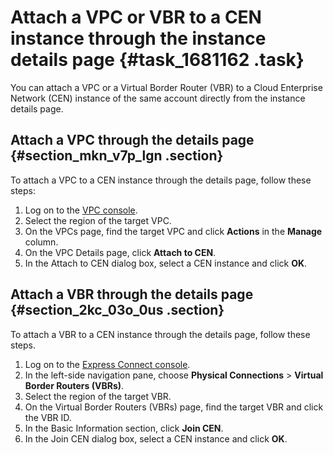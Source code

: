 # Attach a VPC or VBR to a CEN instance through the instance details page {#task_1681162 .task}

You can attach a VPC or a Virtual Border Router \(VBR\) to a Cloud Enterprise Network \(CEN\) instance of the same account directly from the instance details page.

## Attach a VPC through the details page {#section_mkn_v7p_lgn .section}

To attach a VPC to a CEN instance through the details page, follow these steps:

1.  Log on to the [VPC console](https://partners-intl.aliyun.com/login-required#/vpc).
2.  Select the region of the target VPC.
3.  On the VPCs page, find the target VPC and click **Actions** in the **Manage** column.
4.  On the VPC Details page, click **Attach to CEN**.
5.  In the Attach to CEN dialog box, select a CEN instance and click **OK**.

## Attach a VBR through the details page {#section_2kc_03o_0us .section}

To attach a VBR to a CEN instance through the details page, follow these steps.

1.  Log on to the [Express Connect console](https://partners-intl.console.aliyun.com/#/ri).
2.  In the left-side navigation pane, choose **Physical Connections** \> **Virtual Border Routers \(VBRs\)**.
3.  Select the region of the target VBR.
4.  On the Virtual Border Routers \(VBRs\) page, find the target VBR and click the VBR ID.
5.  In the Basic Information section, click **Join CEN**.
6.  In the Join CEN dialog box, select a CEN instance and click **OK**.

